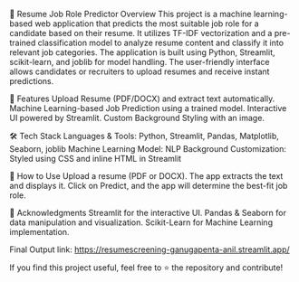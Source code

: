 📄 Resume Job Role Predictor
Overview
This project is a machine learning-based web application that predicts the most suitable job role for a candidate based on their resume. It utilizes TF-IDF vectorization and a pre-trained classification model to analyze resume content and classify it into relevant job categories. The application is built using Python, Streamlit, scikit-learn, and joblib for model handling. The user-friendly interface allows candidates or recruiters to upload resumes and receive instant predictions.

🚀 Features
Upload Resume (PDF/DOCX) and extract text automatically.
Machine Learning-based Job Prediction using a trained model.
Interactive UI powered by Streamlit.
Custom Background Styling with an image.

🛠 Tech Stack
Languages & Tools: Python, Streamlit, Pandas, Matplotlib, Seaborn, joblib
Machine Learning Model: NLP
Background Customization: Styled using CSS and inline HTML in Streamlit


🎯 How to Use
Upload a resume (PDF or DOCX).
The app extracts the text and displays it.
Click on Predict, and the app will determine the best-fit job role.

📜 Acknowledgments
Streamlit for the interactive UI.
Pandas & Seaborn for data manipulation and visualization.
Scikit-Learn for Machine Learning implementation.

Final Output
link: https://resumescreening-ganugapenta-anil.streamlit.app/

If you find this project useful, feel free to ⭐ the repository and contribute!
